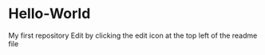 # Hello-World
My first repository
Edit by clicking the edit icon at the top left of the readme file
